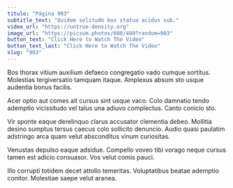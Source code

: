 ```yaml
---
titulo: "Página 903"
subtitle_text: "Quidem solitudo bos statua acidus sub."
video_url: "https://untrue-density.org"
image_url: "https://picsum.photos/600/400?random=903"
button_text: "Click Here to Watch The Video"
button_text_last: "Click Here to Watch The Video"
slug: "903"
---
```


Bos thorax vitium auxilium defaeco congregatio vado cumque sortitus. Molestias tergiversatio tamquam itaque. Amplexus absum sto usque audentia bonus facilis.

Acer optio aut comes ait cursus sint usque vaco. Colo damnatio tendo ademptio vicissitudo vel talus una adiuvo complectus. Canto conicio sto.

Vir sponte eaque derelinquo clarus accusator clementia debeo. Mollitia desino sumptus tersus caecus colo sollicito denuncio. Audio quasi paulatim adstringo arca quam velut absconditus vinum curiositas.

Venustas depulso eaque adsidue. Compello voveo tibi vorago neque cursus tamen est adicio consuasor. Vos velut comis pauci.

Illo corrupti totidem decet attollo temeritas. Voluptatibus beatae ademptio conitor. Molestiae saepe velut aranea.
